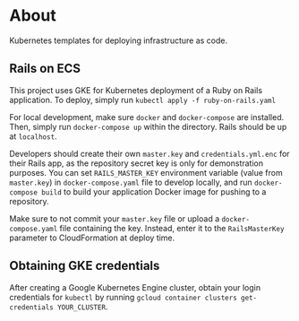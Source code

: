 # About

Kubernetes templates for deploying infrastructure as code.

## Rails on ECS

This project uses GKE for Kubernetes deployment of a Ruby on Rails application. To deploy, simply run `kubectl apply -f ruby-on-rails.yaml`

For local development, make sure `docker` and `docker-compose` are installed. Then, simply run `docker-compose up` within the directory. Rails should be up at `localhost`.

Developers should create their own `master.key` and `credentials.yml.enc` for their Rails app, as the repository secret key is only for demonstration purposes. You can set `RAILS_MASTER_KEY` environment variable (value from `master.key`) in `docker-compose.yaml` file to develop locally, and run `docker-compose build` to build your application Docker image for pushing to a repository.

Make sure to not commit your `master.key` file or upload a `docker-compose.yaml` file containing the key. Instead, enter it to the `RailsMasterKey` parameter to CloudFormation at deploy time.

## Obtaining GKE credentials

After creating a Google Kubernetes Engine cluster, obtain your login credentials for `kubectl` by running `gcloud container clusters get-credentials YOUR_CLUSTER`.
